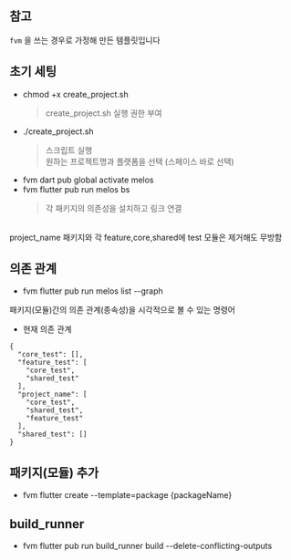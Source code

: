 ## 참고 
`fvm` 을 쓰는 경우로 가정해 만든 템플릿입니다

## 초기 세팅
- chmod +x create_project.sh
  > create_project.sh 실행 권한 부여
- ./create_project.sh
  > 스크립트 실행 <br>
  >  원하는 프로젝트명과 플랫폼을 선택 (스페이스 바로 선택)
- fvm dart pub global activate melos
- fvm flutter pub run melos bs
  > 각 패키지의 의존성을 설치하고 링크 연결
  
<br>
project_name 패키지와 각 feature,core,shared에 test 모듈은 제거해도 무방함

## 의존 관계
- fvm flutter pub run melos list --graph

패키지(모듈)간의 의존 관계(종속성)을 시각적으로 볼 수 있는 명령어

- 현재 의존 관계
```
{
  "core_test": [],
  "feature_test": [
    "core_test",
    "shared_test"
  ],
  "project_name": [
    "core_test",
    "shared_test",
    "feature_test"
  ],
  "shared_test": []
}
```

## 패키지(모듈) 추가
- fvm flutter create --template=package {packageName}


## build_runner
- fvm flutter pub run build_runner build --delete-conflicting-outputs
